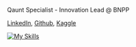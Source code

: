 Qaunt Specialist - Innovation Lead @ BNPP

[LinkedIn][1], [Github][2], [Kaggle][3]

  [1]: https://www.linkedin.com/in/morinlucas/
  [2]: https://github.com/lcrmorin
  [3]: https://www.kaggle.com/lucasmorin
  
[![My Skills](https://skillicons.dev/icons?i=bash,python,r,tensorflow,raspberrypi)](https://skillicons.dev)
